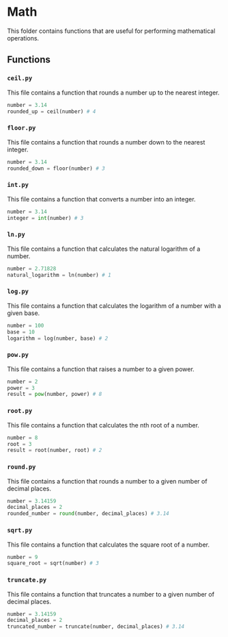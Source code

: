 # Math

This folder contains functions that are useful for performing mathematical operations.

## Functions

### `ceil.py`
This file contains a function that rounds a number up to the nearest integer.
```python
number = 3.14
rounded_up = ceil(number) # 4
```

### `floor.py`
This file contains a function that rounds a number down to the nearest integer.
```python
number = 3.14
rounded_down = floor(number) # 3
```

### `int.py`
This file contains a function that converts a number into an integer.
```python
number = 3.14
integer = int(number) # 3
```

### `ln.py`
This file contains a function that calculates the natural logarithm of a number.
```python
number = 2.71828
natural_logarithm = ln(number) # 1
```

### `log.py`
This file contains a function that calculates the logarithm of a number with a given base.
```python
number = 100
base = 10
logarithm = log(number, base) # 2
```

### `pow.py`
This file contains a function that raises a number to a given power.
```python
number = 2
power = 3
result = pow(number, power) # 8
```

### `root.py`
This file contains a function that calculates the nth root of a number.
```python
number = 8
root = 3
result = root(number, root) # 2
```

### `round.py`
This file contains a function that rounds a number to a given number of decimal places.
```python
number = 3.14159
decimal_places = 2
rounded_number = round(number, decimal_places) # 3.14
```

### `sqrt.py`
This file contains a function that calculates the square root of a number.
```python
number = 9
square_root = sqrt(number) # 3
```

### `truncate.py`
This file contains a function that truncates a number to a given number of decimal places.
```python
number = 3.14159
decimal_places = 2
truncated_number = truncate(number, decimal_places) # 3.14
```
